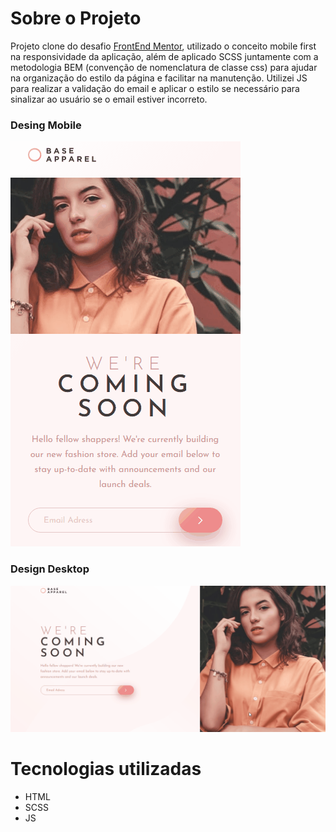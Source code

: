 # Sobre o Projeto
Projeto clone do desafio [FrontEnd Mentor](https://www.frontendmentor.io/challenges/base-apparel-coming-soon-page-5d46b47f8db8a7063f9331a0), utilizado o conceito mobile first na responsividade da aplicação, além de aplicado SCSS juntamente com a metodologia BEM (convenção de nomenclatura de classe css) para ajudar na organização do estilo da página e facilitar na manutenção. Utilizei JS para realizar a validação do email e aplicar o estilo se necessário para sinalizar ao usuário se o email estiver incorreto.

### Desing Mobile
![](https://github.com/cloviswrodrigues/base_apparel_coming_soon_master/blob/b96ab81550a75a6cb7f0a33fb530bddf8ba16a03/frontend/assets/design_mobile.gif)

### Design Desktop
![](https://github.com/cloviswrodrigues/base_apparel_coming_soon_master/blob/b96ab81550a75a6cb7f0a33fb530bddf8ba16a03/frontend/assets/design_desktop.gif)

# Tecnologias utilizadas
* HTML
* SCSS
* JS
